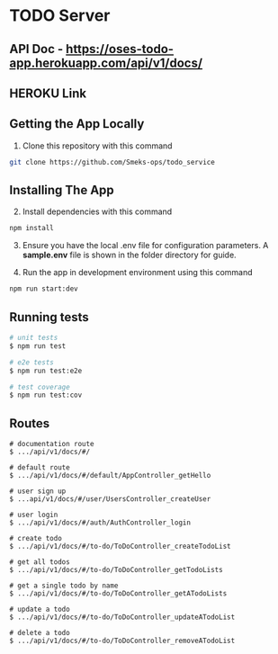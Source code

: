 # TODO Server

## API Doc - https://oses-todo-app.herokuapp.com/api/v1/docs/

## HEROKU Link

## Getting the App Locally

1. Clone this repository with this command
```bash
git clone https://github.com/Smeks-ops/todo_service
```

## Installing The App

2. Install dependencies with this command
```bash
npm install
```

3. Ensure you have the local .env file for configuration parameters. A **sample.env** file is shown in the folder directory for guide.

4. Run the app in development environment using this command
```bash
npm run start:dev
```

## Running tests

```bash
# unit tests
$ npm run test

# e2e tests
$ npm run test:e2e

# test coverage
$ npm run test:cov
```
## Routes

```
# documentation route
$ .../api/v1/docs/#/

# default route
$ .../api/v1/docs/#/default/AppController_getHello

# user sign up
$ ...api/v1/docs/#/user/UsersController_createUser

# user login
$ .../api/v1/docs/#/auth/AuthController_login

# create todo
$ .../api/v1/docs/#/to-do/ToDoController_createTodoList

# get all todos
$ .../api/v1/docs/#/to-do/ToDoController_getTodoLists

# get a single todo by name
$ .../api/v1/docs/#/to-do/ToDoController_getATodoLists

# update a todo 
$ .../api/v1/docs/#/to-do/ToDoController_updateATodoList

# delete a todo
$ .../api/v1/docs/#/to-do/ToDoController_removeATodoList
```

